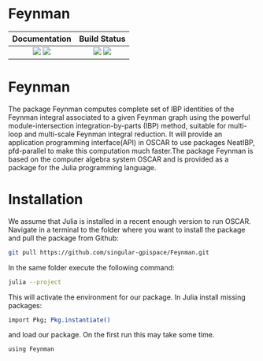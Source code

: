 # Feynman
[docs-dev-img]: https://img.shields.io/badge/docs-dev-blue.svg
[docs-dev-url]: https://singular-gpispace.github.io/Feynman/dev/

[docs-stable-img]: https://img.shields.io/badge/docs-stable-blue.svg
[docs-stable-url]: https://singular-gpispace.github.io/Feynman/

[ga-img]: https://github.com/singular-gpispace/Feynman/actions/workflows/CI.yml/badge.svg?branch=main
[ga-url]: https://github.com/singular-gpispace/Feynman/actions/workflows/CI.yml?query=branch%3Amain

[codecov-img]: https://codecov.io/gh/singular-gpispace/Feynman/branch/main/graph/badge.svg
[codecov-url]: https://codecov.io/gh/singular-gpispace/Feynman

| **Documentation**                                                         | **Build Status**                                      |
|:-------------------------------------------------------------------------:|:-----------------------------------------------------:|
| [![][docs-stable-img]][docs-stable-url] [![][docs-dev-img]][docs-dev-url] | [![][ga-img]][ga-url] [![][codecov-img]][codecov-url] |

# Feynman

The package Feynman computes complete set of IBP identities of the Feynman integral associated to a given Feynman graph using the powerful module-intersection integration-by-parts (IBP) method, suitable for multi-loop and multi-scale Feynman integral reduction. It will provide an application programming interface(API) in OSCAR to use packages NeatIBP, pfd-parallel to make this computation much faster.The package Feynman is based on the computer algebra system OSCAR and is provided as a package for the Julia programming language.

# Installation

We assume that Julia is installed in a recent enough version to run OSCAR. Navigate in a terminal to the folder where you want to install the package and pull the package from Github:

```bash
git pull https://github.com/singular-gpispace/Feynman.git
```

In the same folder execute the following command:

```bash
julia --project
```

This will activate the environment for our package. In Julia install missing packages:

```bash
import Pkg; Pkg.instantiate()
```

and load our package. On the first run this may take some time.

```bash
using Feynman  
```